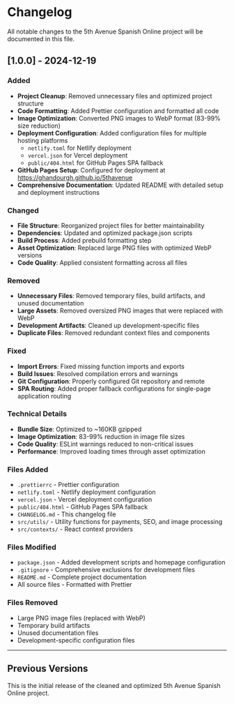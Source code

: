 # Changelog

All notable changes to the 5th Avenue Spanish Online project will be documented in this file.

## [1.0.0] - 2024-12-19

### Added
- **Project Cleanup**: Removed unnecessary files and optimized project structure
- **Code Formatting**: Added Prettier configuration and formatted all code
- **Image Optimization**: Converted PNG images to WebP format (83-99% size reduction)
- **Deployment Configuration**: Added configuration files for multiple hosting platforms
  - `netlify.toml` for Netlify deployment
  - `vercel.json` for Vercel deployment
  - `public/404.html` for GitHub Pages SPA fallback
- **GitHub Pages Setup**: Configured for deployment at https://ghandourgh.github.io/5thavenue
- **Comprehensive Documentation**: Updated README with detailed setup and deployment instructions

### Changed
- **File Structure**: Reorganized project files for better maintainability
- **Dependencies**: Updated and optimized package.json scripts
- **Build Process**: Added prebuild formatting step
- **Asset Optimization**: Replaced large PNG files with optimized WebP versions
- **Code Quality**: Applied consistent formatting across all files

### Removed
- **Unnecessary Files**: Removed temporary files, build artifacts, and unused documentation
- **Large Assets**: Removed oversized PNG images that were replaced with WebP
- **Development Artifacts**: Cleaned up development-specific files
- **Duplicate Files**: Removed redundant context files and components

### Fixed
- **Import Errors**: Fixed missing function imports and exports
- **Build Issues**: Resolved compilation errors and warnings
- **Git Configuration**: Properly configured Git repository and remote
- **SPA Routing**: Added proper fallback configurations for single-page application routing

### Technical Details
- **Bundle Size**: Optimized to ~160KB gzipped
- **Image Optimization**: 83-99% reduction in image file sizes
- **Code Quality**: ESLint warnings reduced to non-critical issues
- **Performance**: Improved loading times through asset optimization

### Files Added
- `.prettierrc` - Prettier configuration
- `netlify.toml` - Netlify deployment configuration
- `vercel.json` - Vercel deployment configuration
- `public/404.html` - GitHub Pages SPA fallback
- `CHANGELOG.md` - This changelog file
- `src/utils/` - Utility functions for payments, SEO, and image processing
- `src/contexts/` - React context providers

### Files Modified
- `package.json` - Added development scripts and homepage configuration
- `.gitignore` - Comprehensive exclusions for development files
- `README.md` - Complete project documentation
- All source files - Formatted with Prettier

### Files Removed
- Large PNG image files (replaced with WebP)
- Temporary build artifacts
- Unused documentation files
- Development-specific configuration files

---

## Previous Versions

This is the initial release of the cleaned and optimized 5th Avenue Spanish Online project.
